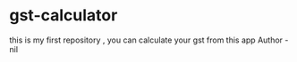 # gst-calculator
this is my first repository , you can calculate your gst from this app
Author - nil

